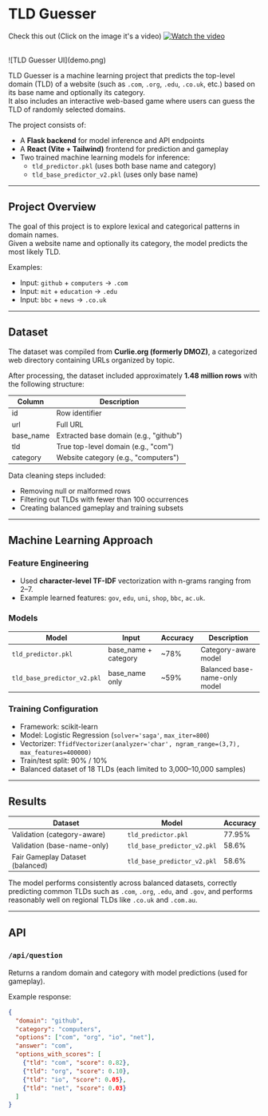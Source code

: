 # TLD Guesser


Check this out (Click on the image it's a video)
[![Watch the video](https://img.youtube.com/vi/XIQxmLpuFYw/maxresdefault.jpg)](https://www.youtube.com/watch?v=XIQxmLpuFYw)

<br/>
![TLD Guesser UI](demo.png)


TLD Guesser is a machine learning project that predicts the top-level domain (TLD) of a website (such as `.com`, `.org`, `.edu`, `.co.uk`, etc.) based on its base name and optionally its category.  
It also includes an interactive web-based game where users can guess the TLD of randomly selected domains.

The project consists of:
- A **Flask backend** for model inference and API endpoints
- A **React (Vite + Tailwind)** frontend for prediction and gameplay
- Two trained machine learning models for inference:
  - `tld_predictor.pkl` (uses both base name and category)
  - `tld_base_predictor_v2.pkl` (uses only base name)

---

## Project Overview

The goal of this project is to explore lexical and categorical patterns in domain names.  
Given a website name and optionally its category, the model predicts the most likely TLD.

Examples:
- Input: `github` + `computers` → `.com`
- Input: `mit` + `education` → `.edu`
- Input: `bbc` + `news` → `.co.uk`

---

## Dataset

The dataset was compiled from **Curlie.org (formerly DMOZ)**, a categorized web directory containing URLs organized by topic.

After processing, the dataset included approximately **1.48 million rows** with the following structure:

| Column | Description |
|---------|--------------|
| id | Row identifier |
| url | Full URL |
| base_name | Extracted base domain (e.g., "github") |
| tld | True top-level domain (e.g., "com") |
| category | Website category (e.g., "computers") |

Data cleaning steps included:
- Removing null or malformed rows
- Filtering out TLDs with fewer than 100 occurrences
- Creating balanced gameplay and training subsets

---

## Machine Learning Approach

### Feature Engineering
- Used **character-level TF-IDF** vectorization with n-grams ranging from 2–7.
- Example learned features: `gov`, `edu`, `uni`, `shop`, `bbc`, `ac.uk`.

### Models
| Model | Input | Accuracy | Description |
|--------|--------|-----------|-------------|
| `tld_predictor.pkl` | base_name + category | ~78% | Category-aware model |
| `tld_base_predictor_v2.pkl` | base_name only | ~59% | Balanced base-name-only model |

### Training Configuration
- Framework: scikit-learn
- Model: Logistic Regression (`solver='saga'`, `max_iter=800`)
- Vectorizer: `TfidfVectorizer(analyzer='char', ngram_range=(3,7), max_features=400000)`
- Train/test split: 90% / 10%
- Balanced dataset of 18 TLDs (each limited to 3,000–10,000 samples)

---

## Results

| Dataset | Model | Accuracy |
|----------|--------|-----------|
| Validation (category-aware) | `tld_predictor.pkl` | 77.95% |
| Validation (base-name-only) | `tld_base_predictor_v2.pkl` | 58.6% |
| Fair Gameplay Dataset (balanced) | `tld_base_predictor_v2.pkl` | 58.6% |

The model performs consistently across balanced datasets, correctly predicting common TLDs such as `.com`, `.org`, `.edu`, and `.gov`, and performs reasonably well on regional TLDs like `.co.uk` and `.com.au`.

---

## API

### `/api/question`
Returns a random domain and category with model predictions (used for gameplay).

Example response:
```json
{
  "domain": "github",
  "category": "computers",
  "options": ["com", "org", "io", "net"],
  "answer": "com",
  "options_with_scores": [
    {"tld": "com", "score": 0.82},
    {"tld": "org", "score": 0.10},
    {"tld": "io", "score": 0.05},
    {"tld": "net", "score": 0.03}
  ]
}
